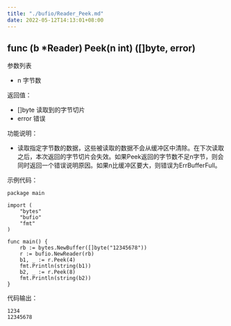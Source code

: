 ```yaml
---
title: "./bufio/Reader_Peek.md"
date: 2022-05-12T14:13:01+08:00
---
```

## func (b *Reader) Peek(n int) ([]byte, error)

参数列表

- n 字节数

返回值：

- []byte 读取到的字节切片
- error 错误

功能说明：

- 读取指定字节数的数据，这些被读取的数据不会从缓冲区中清除。在下次读取之后，本次返回的字节切片会失效。如果Peek返回的字节数不足n字节，则会同时返回一个错误说明原因。如果n比缓冲区要大，则错误为ErrBufferFull。

示例代码：

	package main

	import (
		"bytes"
		"bufio"
		"fmt"
	)

	func main() {
		rb := bytes.NewBuffer([]byte("12345678"))
		r := bufio.NewReader(rb)
		b1, _ := r.Peek(4)
		fmt.Println(string(b1))
		b2, _ := r.Peek(8)
		fmt.Println(string(b2))
	}

代码输出：

	1234
	12345678

